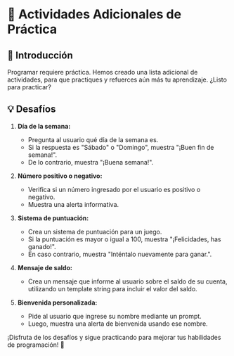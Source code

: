 # 📝 Actividades Adicionales de Práctica

## 🎯 Introducción

Programar requiere práctica. Hemos creado una lista adicional de actividades, para que practiques y refuerces aún más tu aprendizaje. ¿Listo para practicar?

## 💡 Desafíos

1. **Día de la semana:**
   - Pregunta al usuario qué día de la semana es.
   - Si la respuesta es "Sábado" o "Domingo", muestra "¡Buen fin de semana!".
   - De lo contrario, muestra "¡Buena semana!".

2. **Número positivo o negativo:**
   - Verifica si un número ingresado por el usuario es positivo o negativo.
   - Muestra una alerta informativa.

3. **Sistema de puntuación:**
   - Crea un sistema de puntuación para un juego.
   - Si la puntuación es mayor o igual a 100, muestra "¡Felicidades, has ganado!".
   - En caso contrario, muestra "Inténtalo nuevamente para ganar.".

4. **Mensaje de saldo:**
   - Crea un mensaje que informe al usuario sobre el saldo de su cuenta, utilizando un template string para incluir el valor del saldo.

5. **Bienvenida personalizada:**
   - Pide al usuario que ingrese su nombre mediante un prompt.
   - Luego, muestra una alerta de bienvenida usando ese nombre.


¡Disfruta de los desafíos y sigue practicando para mejorar tus habilidades de programación! 🚀